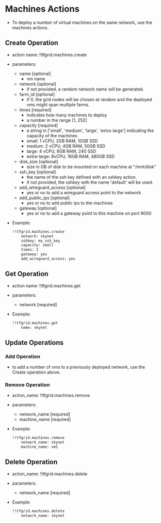 # Machines Actions

- To deploy a number of virtual machines on the same network, use the machines actions.

## Create Operation

- action name: !!tfgrid.machines.create
- parameters:
  - name [optional]
    - vm name
  - network [optional]
    - if not provided, a random network name will be generated.
  - farm_id [optional]
    - if 0, the grid nodes will be chosen at random and the deployed vms might span multiple farms.
  - times [required]
    - indicates how many machines to deploy
    - a number in the range [1, 252]
  - capacity [required]
    - a string in ['small', 'medium', 'large', 'extra-large'] indicating the capacity of the machines
    - small: 1 vCPU, 2GB RAM, 10GB SSD
    - medium: 2 vCPU, 4GB RAM, 50GB SSD
    - large: 4 vCPU, 8GB RAM, 240 SSD
    - extra-large: 8vCPU, 16GB RAM, 480GB SSD
  - disk_size [optional]
    - size in GB of disk to be mounted on each machine at "/mnt/disk"
  - ssh_key [optional]
    - the name of the ssh key defined with an sshkey action.
    - if not provided, the sshkey with the name 'default' will be used.
  - add_wireguard_access [optional]
    - yes or no to add a wireguard access point to the network
  - add_public_ips [optional]
    - yes or no to add public ips to the machines
  - gateway [optional]
    - yes or no to add a gateway point to this machine on port 9000

- Example:
  
  ```md
  !!tfgrid.machines.create
      network: skynet
      sshkey: my_ssh_key
      capacity: small
      times: 2
      gateway: yes
      add_wireguard_access: yes
  ```

## Get Operation

- action name: !!tfgrid.machines.get
- parameters:
  - network [required]

- Example:
  
  ```md
  !!tfgrid.machines.get
      name: skynet
  ```

## Update Operations

### Add Operation

- to add a number of vms to a previously deployed network, use the Create operation above.

### Remove Operation

- action_name: !!tfgrid.machines.remove
- parameters:
  - network_name [required]
  - machine_name [required]

- Example:
  
  ```md
  !!tfgrid.machines.remove
      network_name: skynet
      machine_name: vm1
  ```

## Delete Operation

- action_name: !!tfgrid.machines.delete
- parameters:
  - network_name [required]

- Example:
  
  ```md
  !!tfgrid.machines.delete
      network_name: skynet
  ```
